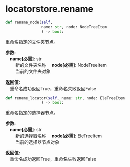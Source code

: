 
# locatorstore.rename

```python
def rename_node(self, 
                name: str, node: NodeTreeItem
                ) -> bool:
```  
重命名指定的文件夹节点。

**参数:**  
    &emsp;**name[必需]**: str     
        &emsp;&emsp; 新的文件夹名称
    &emsp;**node[必需]**: NodeTreeItem     
        &emsp;&emsp; 当前的文件夹对象

**返回值:**  
    &emsp;重命名成功返回True，重命名失败返回False


```python
def rename_locator(self, name: str, node: EleTreeItem
                ) -> bool:
```  
重命名指定的选择器节点。

**参数:**  
    &emsp;**name[必需]**: str     
        &emsp;&emsp; 新的选择器名称
    &emsp;**node[必需]**: EleTreeItem     
        &emsp;&emsp; 当前的选择器节点对象

**返回值:**  
    &emsp;重命名成功返回True，重命名失败返回False
